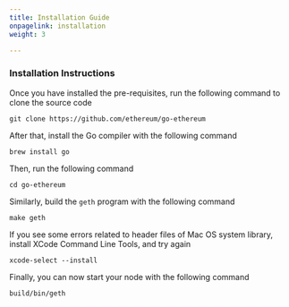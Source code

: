 ```yaml
---
title: Installation Guide
onpagelink: installation
weight: 3

---
```



### **Installation Instructions**

Once you have installed the pre-requisites, run the following command to clone the source code

    git clone https://github.com/ethereum/go-ethereum

After that, install the Go compiler with the following command

    brew install go

Then, run the following command

    cd go-ethereum

Similarly, build the `geth` program with the following command

    make geth

If you see some errors related to header files of Mac OS system library, install XCode Command Line Tools, and try again

    xcode-select --install

Finally, you can now start your node with the following command

    build/bin/geth

